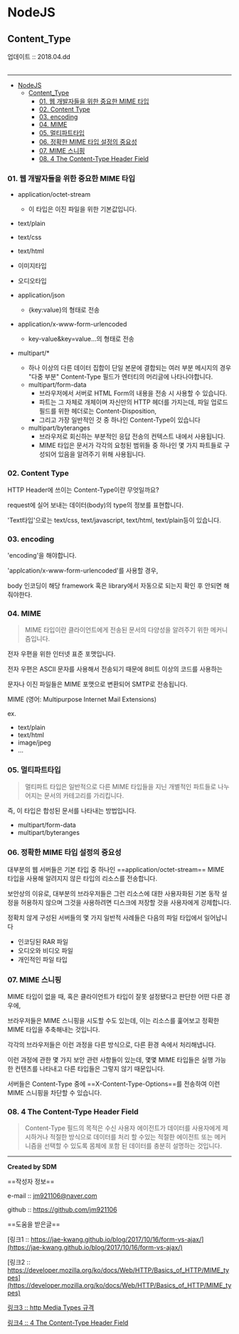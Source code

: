 # NodeJS
## Content_Type
<div class="pull-right">  업데이트 :: 2018.04.dd </div><br>

---

<!-- @import "[TOC]" {cmd="toc" depthFrom=1 depthTo=6 orderedList=false} -->
<!-- code_chunk_output -->

* [NodeJS](#nodejs)
	* [Content_Type](#content_type)
		* [01. 웹 개발자들을 위한 중요한 MIME 타입](#01-웹-개발자들을-위한-중요한-mime-타입)
		* [02. Content Type](#02-content-type)
		* [03. encoding](#03-encoding)
		* [04. MIME](#04-mime)
		* [05. 멀티파트타입](#05-멀티파트타입)
		* [06. 정확한 MIME 타입 설정의 중요성](#06-정확한-mime-타입-설정의-중요성)
		* [07. MIME 스니핑](#07-mime-스니핑)
		* [08. 4 The Content-Type Header Field](#08-4-the-content-type-header-field)

<!-- /code_chunk_output -->

### 01. 웹 개발자들을 위한 중요한 MIME 타입

- application/octet-stream
  - 이 타입은 이진 파일을 위한 기본값입니다.

- text/plain

- text/css

- text/html

- 이미지타입

- 오디오타입

- application/json
  - {key:value}의 형태로 전송

- application/x-www-form-urlencoded
  - key-value&key=value...의 형태로 전송

- multipart/*
  - 하나 이상의 다른 데이터 집합이 단일 본문에 결합되는 여러 부분 메시지의 경우 "다중 부분" Content-Type 필드가 엔터티의 머리글에 나타나야합니다.
  - multipart/form-data
    - 브라우저에서 서버로 HTML Form의 내용을 전송 시 사용할 수 있습니다.
    - 파트는 그 자체로 개체이며 자신만의 HTTP 헤더를 가지는데, 파일 업로드 필드를 위한 헤더로는 Content-Disposition,
    - 그리고 가장 일반적인 것 중 하나인 Content-Type이 있습니다
  - multipart/byteranges
    - 브라우저로 회신하는 부분적인 응답 전송의 컨텍스트 내에서 사용됩니다.
    - MIME 타입은 문서가 각각의 요청된 범위들 중 하나인 몇 가지 파트들로 구성되어 있음을 알려주기 위해 사용됩니다.


### 02. Content Type

HTTP Header에 쓰이는 Content-Type이란 무엇일까요?

request에 실어 보내는 데이터(body)의 type의 정보를 표현합니다.

'Text타입'으로는 text/css, text/javascript, text/html, text/plain등이 있습니다.

### 03. encoding

'encoding'을 해야합니다.

'applcation/x-www-form-urlencoded'를 사용할 경우,

body 인코딩이 해당 framework 혹은 library에서 자동으로 되는지 확인 후 안되면 해줘야한다.

### 04. MIME

> MIME 타입이란 클라이언트에게 전송된 문서의 다양성을 알려주기 위한 메커니즘입니다.

전자 우편을 위한 인터넷 표준 포맷입니다.

전자 우편은 ASCII 문자를 사용해서 전송되기 때문에 8비트 이상의 코드를 사용하는

문자나 이진 파일들은 MIME 포맷으로 변환되어 SMTP로 전송됩니다.

MIME (영어: Multipurpose Internet Mail Extensions)

ex.
- text/plain
- text/html
- image/jpeg
- ...

### 05. 멀티파트타입

> 멀티파트 타입은 일반적으로 다른 MIME 타입들을 지닌 개별적인 파트들로 나누어지는 문서의 카테고리를 가리킵니다.

즉, 이 타입은 합성된 문서를 나타내는 방법입니다.

- multipart/form-data
- multipart/byteranges


### 06. 정확한 MIME 타입 설정의 중요성

대부분의 웹 서버들은 기본 타입 중 하나인 ==application/octet-stream== MIME 타입을 사용해 알려지지 않은 타입의 리소스를 전송합니다.

보안상의 이유로, 대부분의 브라우저들은 그런 리소스에 대한 사용자화된 기본 동작 설정을 허용하지 않으며 그것을 사용하려면 디스크에 저장할 것을 사용자에게 강제합니다.

정확치 않게 구성된 서버들의 몇 가지 일반적 사례들은 다음의 파일 타입에서 일어납니다

- 인코딩된 RAR 파일
- 오디오와 비디오 파일
- 개인적인 파일 타입

### 07. MIME 스니핑

MIME 타입이 없을 때, 혹은 클라이언트가 타입이 잘못 설정됐다고 판단한 어떤 다른 경우에,

브라우저들은 MIME 스니핑을 시도할 수도 있는데, 이는 리소스를 훑어보고 정확한 MIME 타입을 추축해내는 것입니다.

각각의 브라우저들은 이런 과정을 다른 방식으로, 다른 환경 속에서 처리해냅니다.

이런 과정에 관한 몇 가지 보안 관련 사항들이 있는데, 몇몇 MIME 타입들은 실행 가능한 컨텐츠를 나타내고 다른 타입들은 그렇지 않기 때문입니다.

서버들은 Content-Type 중에 ==X-Content-Type-Options==를 전송하여 이런 MIME 스니핑을 차단할 수 있습니다.

### 08. 4 The Content-Type Header Field

> Content-Type 필드의 목적은 수신 사용자 에이전트가 데이터를 사용자에게 제시하거나
> 적절한 방식으로 데이터를 처리 할 수있는 적절한 에이전트 또는 메커니즘을 선택할 수 있도록 몸체에 포함 된 데이터를 충분히 설명하는 것입니다.

---

**Created by SDM**

==작성자 정보==

e-mail :: jm921106@naver.com

github :: https://github.com/jm921106

==도움을 받은글==

[링크1 :: https://jae-kwang.github.io/blog/2017/10/16/form-vs-ajax/](https://jae-kwang.github.io/blog/2017/10/16/form-vs-ajax/)

[링크2 :: https://developer.mozilla.org/ko/docs/Web/HTTP/Basics_of_HTTP/MIME_types](https://developer.mozilla.org/ko/docs/Web/HTTP/Basics_of_HTTP/MIME_types)

[링크3 :: http Media Types 규격](https://www.iana.org/assignments/media-types/media-types.xhtml)

[링크4 :: 4 The Content-Type Header Field](https://www.w3.org/Protocols/rfc1341/4_Content-Type.html)

